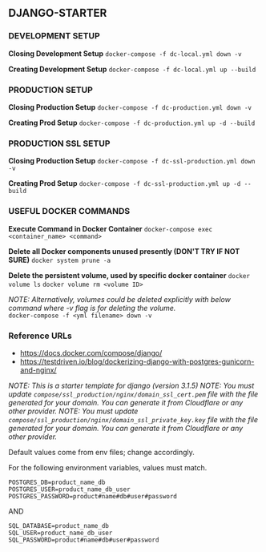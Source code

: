 ## DJANGO-STARTER

### DEVELOPMENT SETUP
**Closing Development Setup**
`docker-compose -f dc-local.yml down -v`

**Creating Development Setup**
`docker-compose -f dc-local.yml up --build`

### PRODUCTION SETUP
**Closing Production Setup**
`docker-compose -f dc-production.yml down -v`

**Creating Prod Setup**
`docker-compose -f dc-production.yml up -d --build`

### PRODUCTION SSL SETUP
**Closing Production Setup**
`docker-compose -f dc-ssl-production.yml down -v`

**Creating Prod Setup**
`docker-compose -f dc-ssl-production.yml up -d --build`

### USEFUL DOCKER COMMANDS
**Execute Command in Docker Container**
`docker-compose exec <container_name> <command>`

**Delete all Docker components unused presently (DON'T TRY IF NOT SURE)**
`docker system prune -a`

**Delete the persistent volume, used by specific docker container**
`docker volume ls`
`docker volume rm <volume ID>`

*NOTE: Alternatively, volumes could be deleted explicitly with below command where -v flag is for deleting the volume.*  
`docker-compose -f <yml filename> down -v`

### Reference URLs
- https://docs.docker.com/compose/django/
- https://testdriven.io/blog/dockerizing-django-with-postgres-gunicorn-and-nginx/

*NOTE: This is a starter template for django (version 3.1.5)*
*NOTE: You must update `compose/ssl_production/nginx/domain_ssl_cert.pem` file with the file generated for your domain. You can generate it from Cloudflare or any other provider.*
*NOTE: You must update `compose/ssl_production/nginx/domain_ssl_private_key.key` file with the file generated for your domain. You can generate it from Cloudflare or any other provider.*

Default values come from env files; change accordingly.

For the following environment variables, values must match.
```
POSTGRES_DB=product_name_db
POSTGRES_USER=product_name_db_user
POSTGRES_PASSWORD=product#name#db#user#password
```
AND
```
SQL_DATABASE=product_name_db
SQL_USER=product_name_db_user
SQL_PASSWORD=product#name#db#user#password
```